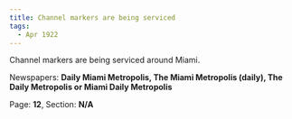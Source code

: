 ```yaml
---  
title: Channel markers are being serviced  
tags:  
  - Apr 1922  
---  
```

  
Channel markers are being serviced around Miami.  
  
Newspapers: **Daily Miami Metropolis, The Miami Metropolis (daily), The Daily Metropolis or Miami Daily Metropolis**  
  
Page: **12**, Section: **N/A** 
